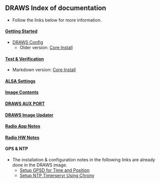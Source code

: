 ## DRAWS Index of documentation

* Follow the links below for more information.

#### [Getting Started](https://nw-digital-radio.groups.io/g/udrc/wiki/DRAWS%3A-Getting-Started)
* [DRAWS Config](https://github.com/nwdigitalradio/n7nix/blob/master/docs/DRAWS_CONFIG.md)
  * Older version: [Core Install](https://github.com/nwdigitalradio/n7nix/blob/master/docs/CORE_INSTALL.md)


#### [Test & Verification](https://nw-digital-radio.groups.io/g/udrc/wiki/DRAWS%3A-Test-%26-Verification)
* Markdown version: [Core Install](https://github.com/nwdigitalradio/n7nix/blob/master/docs/VERIFY_CONFIG.md)

#### [ALSA Settings](https://github.com/nwdigitalradio/n7nix/blob/master/docs/DRAWS_ALSA.md)

#### [Image Contents](https://github.com/nwdigitalradio/n7nix/blob/master/docs/IMAGE_README.md)

#### [DRAWS AUX PORT](https://github.com/nwdigitalradio/n7nix/blob/master/docs/DRAWS_AUX_PORT.md)

#### [DRAWS Image Updater](https://github.com/nwdigitalradio/n7nix/blob/master/docs/DRAWS_IMAGE_UPDATER.md)

#### [Radio App Notes](https://github.com/nwdigitalradio/n7nix/blob/master/docs/RADIO_APP_NOTES.md)

#### [Radio HW Notes](https://github.com/nwdigitalradio/n7nix/blob/master/docs/RADIO_HW_NOTES.md)

#### GPS & NTP
* The installation & configuration notes in the following links are already done in the DRAWS image.
  * [Setup GPSD for Time and Position](https://nw-digital-radio.groups.io/g/udrc/wiki/DRAWS%E2%84%A2%3A-Setup-GPSD-for-Time-and--Position)
  * [Setup NTP Timerservr Using Chrony](https://nw-digital-radio.groups.io/g/udrc/wiki/DRAWS%E2%84%A2%3A-Setup-NTP-Timeserver-Using-Chrony)
